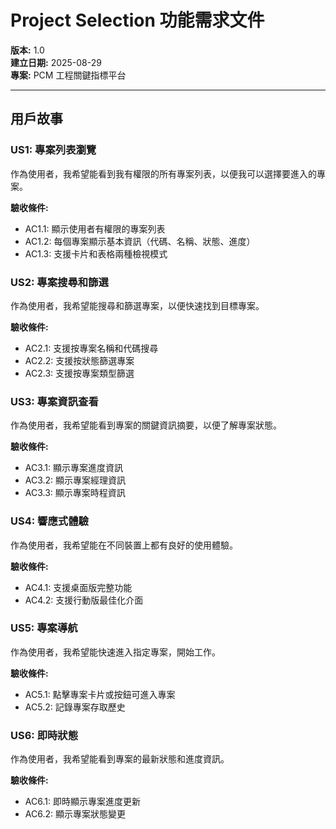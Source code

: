 # Project Selection 功能需求文件

**版本:** 1.0  
**建立日期:** 2025-08-29  
**專案:** PCM 工程關鍵指標平台  

---

## 用戶故事

### US1: 專案列表瀏覽
作為使用者，我希望能看到我有權限的所有專案列表，以便我可以選擇要進入的專案。

**驗收條件:**
- AC1.1: 顯示使用者有權限的專案列表
- AC1.2: 每個專案顯示基本資訊（代碼、名稱、狀態、進度）
- AC1.3: 支援卡片和表格兩種檢視模式

### US2: 專案搜尋和篩選
作為使用者，我希望能搜尋和篩選專案，以便快速找到目標專案。

**驗收條件:**
- AC2.1: 支援按專案名稱和代碼搜尋
- AC2.2: 支援按狀態篩選專案
- AC2.3: 支援按專案類型篩選

### US3: 專案資訊查看
作為使用者，我希望能看到專案的關鍵資訊摘要，以便了解專案狀態。

**驗收條件:**
- AC3.1: 顯示專案進度資訊
- AC3.2: 顯示專案經理資訊
- AC3.3: 顯示專案時程資訊

### US4: 響應式體驗
作為使用者，我希望能在不同裝置上都有良好的使用體驗。

**驗收條件:**
- AC4.1: 支援桌面版完整功能
- AC4.2: 支援行動版最佳化介面

### US5: 專案導航
作為使用者，我希望能快速進入指定專案，開始工作。

**驗收條件:**
- AC5.1: 點擊專案卡片或按鈕可進入專案
- AC5.2: 記錄專案存取歷史

### US6: 即時狀態
作為使用者，我希望能看到專案的最新狀態和進度資訊。

**驗收條件:**
- AC6.1: 即時顯示專案進度更新
- AC6.2: 顯示專案狀態變更